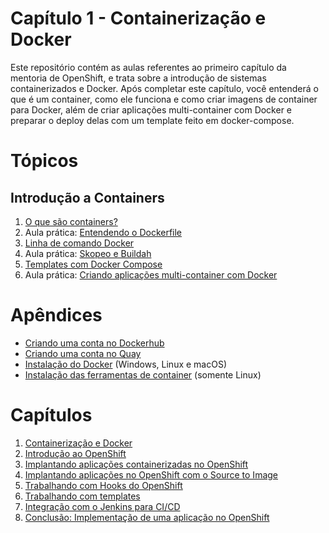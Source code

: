 # Capítulo 1 - Containerização e Docker
Este repositório contém as aulas referentes ao primeiro capítulo da mentoria de OpenShift, e trata sobre a introdução de sistemas containerizados e Docker. Após completar este capítulo, você entenderá o que é um container, como ele funciona e como criar imagens de container para Docker, além de criar aplicações multi-container com Docker e preparar o deploy delas com um template feito em docker-compose.

# Tópicos
## Introdução a Containers
1. [O que são containers?](aula01)
2. Aula prática: [Entendendo o Dockerfile](aula02)
3. [Linha de comando Docker](aula03)
4. Aula prática: [Skopeo e Buildah](aula04)
5. [Templates com Docker Compose](aula05)
6. Aula prática: [Criando aplicações multi-container com Docker](aula06)

# Apêndices
* [Criando uma conta no Dockerhub](apendices/conta_dockerhub.md)
* [Criando uma conta no Quay](apendices/conta_quay.md)
* [Instalação do Docker](apendices/instalacao_docker.md) (Windows, Linux e macOS)
* [Instalação das ferramentas de container](apendices/instalacao_container_tools.md) (somente Linux)

# Capítulos
1. [Containerização e Docker](https://github.com/mentoria-openshift/capitulo01)
2. [Introdução ao OpenShift](https://github.com/mentoria-openshift/capitulo02)
3. [Implantando aplicações containerizadas no OpenShift](https://github.com/mentoria-openshift/capitulo03)
4. [Implantando aplicações no OpenShift com o Source to Image](https://github.com/mentoria-openshift/capitulo04)
5. [Trabalhando com Hooks do OpenShift](https://github.com/mentoria-openshift/capitulo05)
6. [Trabalhando com templates](https://github.com/mentoria-openshift/capitulo06)
7. [Integração com o Jenkins para CI/CD](https://github.com/mentoria-openshift/capitulo07)
8. [Conclusão: Implementação de uma aplicação no OpenShift](https://github.com/mentoria-openshift/capitulo08)

